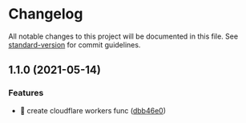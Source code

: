 # Changelog

All notable changes to this project will be documented in this file. See [standard-version](https://github.com/conventional-changelog/standard-version) for commit guidelines.

## 1.1.0 (2021-05-14)


### Features

* 🎸 create cloudflare workers func ([dbb46e0](https://github.com/yeukfei02/hongkong-bus-arrival-api/commit/dbb46e0f1ae9de7c7ac84009a95d47a7e0f604b4))
